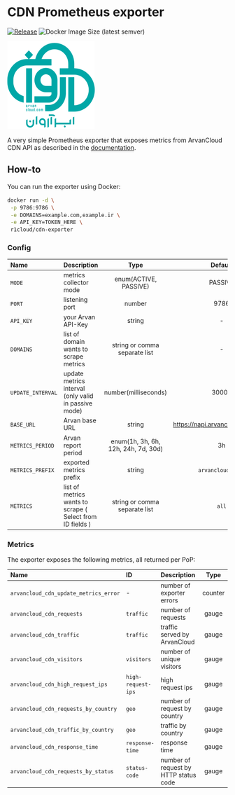 # CDN Prometheus exporter

[![Release](https://github.com/arvancloud/ar-prometheus-exporter/actions/workflows/release.yml/badge.svg)](https://github.com/arvancloud/ar-prometheus-exporter/actions/workflows/release.yml) ![Docker Image Size (latest semver)](https://img.shields.io/docker/image-size/r1cloud/cdn-exporter?sort=semver)

![logo](.github/logo.svg)

A very simple Prometheus exporter that exposes metrics from ArvanCloud CDN API as described in the [documentation](https://www.arvancloud.ir/api/cdn/4.0).

## How-to

You can run the exporter using Docker:

```bash
docker run -d \
 -p 9786:9786 \
 -e DOMAINS=example.com,example.ir \
 -e API_KEY=TOKEN_HERE \
 r1cloud/cdn-exporter
```

### Config

| Name              | Description                                          |                Type                 |              Default               |
| :---------------- | :--------------------------------------------------- | :---------------------------------: | :--------------------------------: |
| `MODE`            | metrics collector mode                               |        enum(ACTIVE, PASSIVE)        |              PASSIVE               |
| `PORT`            | listening port                                       |               number                |                9786                |
| `API_KEY`         | your Arvan API-Key                                   |               string                |                 -                  |
| `DOMAINS`         | list of domain wants to scrape metrics               |    string or comma separate list    |                 -                  |
| `UPDATE_INTERVAL` | update metrics interval (only valid in passive mode) |        number(milliseconds)         |               30000                |
| `BASE_URL`        | Arvan base URL                                       |               string                | <https://napi.arvancloud.ir/cdn/4.0> |
| `METRICS_PERIOD`  | Arvan report period                                  | enum(1h, 3h, 6h, 12h, 24h, 7d, 30d) |                 3h                 |
| `METRICS_PREFIX`  | exported metrics prefix                              |               string                |         `arvancloud_cdn_`          |
| `METRICS` | list of metrics wants to scrape ( Select from ID fields ) | string or comma separate list | `all` |

### Metrics

The exporter exposes the following metrics, all returned per PoP:

| Name                                  | ID | Description                           |  Type   |
| :------------------------------------ | :- | :------------------------------------ | :-----: |
| `arvancloud_cdn_update_metrics_error` |  - |number of exporter errors             | counter |
| `arvancloud_cdn_requests`             | `traffic` | number of requests                    |  gauge  |
| `arvancloud_cdn_traffic`              | `traffic` | traffic served by ArvanCloud          |  gauge  |
| `arvancloud_cdn_visitors`             | `visitors` | number of unique visitors             |  gauge  |
| `arvancloud_cdn_high_request_ips`     | `high-request-ips` | high request ips                      |  gauge  |
| `arvancloud_cdn_requests_by_country`  | `geo` | number of request by country          |  gauge  |
| `arvancloud_cdn_traffic_by_country`   | `geo` | traffic by country                    |  gauge  |
| `arvancloud_cdn_response_time`        | `response-time` | response time                         |  gauge  |
| `arvancloud_cdn_requests_by_status`   | `status-code` | number of request by HTTP status code |  gauge  |
